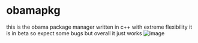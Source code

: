 # obamapkg
this is the obama package manager written in c++ with extreme flexibility
it is in beta so expect some bugs but overall it just works
![image](https://user-images.githubusercontent.com/68093909/131530133-00b70b34-0558-4a96-b038-458d35f23c81.png)
